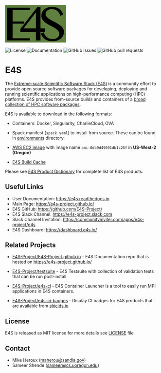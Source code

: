 <img src="https://github.com/E4S-Project/e4s/blob/master/logos/E4S-dark-green.png" width="200" alt="E4S"> 

![License](https://img.shields.io/github/license/E4S-Project/e4s)
![Documentation](https://readthedocs.org/projects/e4s/badge/?version=latest)
![GitHub Issues](https://img.shields.io/github/issues/E4S-Project/e4s.svg) 
![GitHub pull requests](https://img.shields.io/github/issues-pr/E4S-Project/e4s)

# E4S

The [Extreme-scale Scientific Software Stack (E4S)](https://e4s-project.github.io/) is a community effort to provide open source 
software packages for developing, deploying and running scientific applications on high-performance
computing (HPC) platforms. E4S provides from-source builds and containers of a 
[broad collection of HPC software packages](https://e4s-project.github.io/Resources/ProductInfo.html).

E4S is available to download in the following formats:

  - Containers: Docker, Singularity, CharlieCloud, OVA
  
  - Spack manifest (`spack.yaml`) to install from source. These can be found in [environments](https://github.com/E4S-Project/e4s/tree/master/environments) directory.
  
  - [AWS EC2 image](http://aws.amazon.com/) with image name `ami-0db9d49091db1c25f` in **US-West-2 (Oregon)**
 
  - [E4S Build Cache](https://oaciss.uoregon.edu/e4s/inventory.html)


Please see [E4S Product Dictionary](https://github.com/E4S-Project/e4s/blob/master/E4S_Products.md) for complete list of E4S products. 

## Useful Links

- User Documentation: https://e4s.readthedocs.io
- Main Page: https://e4s-project.github.io/
- E4S GitHub: https://github.com/E4S-Project/
- E4S Slack Channel: https://e4s-project.slack.com
- Slack Channel Invitation: https://communityinviter.com/apps/e4s-project/e4s
- E4S Dashboard: https://dashboard.e4s.io/ 

## Related Projects

- [E4S-Project/E4S-Project.github.io](https://github.com/E4S-Project/E4S-Project.github.io) - E4S Documentation repo that is hosted on https://e4s-project.github.io/

- [E4S-Project/testsuite](https://github.com/E4S-Project/testsuite) - E4S Testsuite with collection of validation tests that can be run post-install.

- [E4S-Project/e4s-cl](https://github.com/E4S-Project/e4s-cl) - E4S Container Launcher is a tool to easily run MPI applications in E4S containers. 

- [E4S-Project/e4s-ci-badges](https://github.com/E4S-Project/e4s-ci-badges) - Display CI badges for E4S products that are available from [shields.io](https://shields.io/) 

## License

E4S is released as MIT license for more details see [LICENSE](https://github.com/E4S-Project/e4s/blob/master/LICENSE) file

## Contact

 - Mike Heroux (maherou@sandia.gov)
 - Sameer Shende (sameer@cs.uoregon.edu)
 
